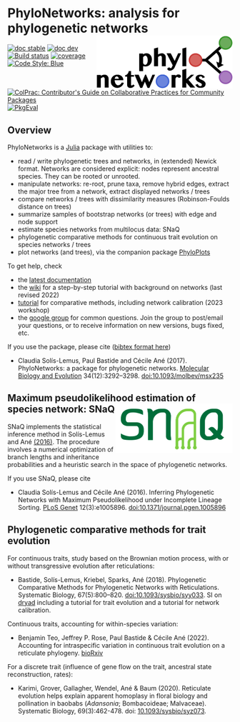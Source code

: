 # PhyloNetworks: analysis for phylogenetic networks <img src="docs/src/logo_text.png" align=right>

[![doc stable](https://img.shields.io/badge/docs-stable-blue.svg)](https://juliaphylo.github.io/PhyloNetworks.jl/stable)
[![doc dev](https://img.shields.io/badge/docs-dev-blue.svg)](https://juliaphylo.github.io/PhyloNetworks.jl/dev)
[![Build status](https://github.com/juliaphylo/PhyloNetworks.jl/workflows/CI/badge.svg?branch=master)](https://github.com/juliaphylo/PhyloNetworks.jl/actions/workflows/ci.yml)
[![coverage](https://codecov.io/gh/juliaphylo/PhyloNetworks.jl/branch/master/graph/badge.svg)](https://codecov.io/gh/juliaphylo/PhyloNetworks.jl)
[![Code Style: Blue](https://img.shields.io/badge/code%20style-blue-4495d1.svg)](https://github.com/invenia/BlueStyle)
[![ColPrac: Contributor's Guide on Collaborative Practices for Community Packages](https://img.shields.io/badge/ColPrac-Contributor's%20Guide-blueviolet)](https://github.com/SciML/ColPrac)
[![PkgEval](https://JuliaCI.github.io/NanosoldierReports/pkgeval_badges/P/PhyloNetworks.svg)](https://JuliaCI.github.io/NanosoldierReports/pkgeval_badges/report.html)

## Overview

PhyloNetworks is a [Julia](http://julialang.org) package with utilities to:
- read / write phylogenetic trees and networks,
  in (extended) Newick format.
  Networks are considered explicit: nodes represent ancestral species.
  They can be rooted or unrooted.
- manipulate networks: re-root, prune taxa, remove hybrid edges,
  extract the major tree from a network, extract displayed networks / trees
- compare networks / trees with dissimilarity measures
  (Robinson-Foulds distance on trees)
- summarize samples of bootstrap networks (or trees)
  with edge and node support
- estimate species networks from multilocus data: SNaQ
- phylogenetic comparative methods for continuous trait evolution
  on species networks / trees
- plot networks (and trees), via the companion package
  [PhyloPlots](https://github.com/cecileane/PhyloPlots.jl)

To get help, check

- the [latest documentation](https://juliaphylo.github.io/PhyloNetworks.jl/dev)
- the [wiki](https://github.com/juliaphylo/PhyloNetworks.jl/wiki) for a step-by-step tutorial
  with background on networks (last revised 2022)
- [tutorial](https://cecileane.github.io/networkPCM-workshop/) for
  comparative methods, including network calibration (2023 workshop)
- the [google group](https://groups.google.com/forum/#!forum/phylonetworks-users)
  for common questions. Join the group to post/email your questions,
  or to receive information on new versions, bugs fixed, etc.

If you use the package, please cite ([bibtex format here](CITATION.bib))

- Claudia Sol&iacute;s-Lemus, Paul Bastide and C&eacute;cile An&eacute; (2017).
  PhyloNetworks: a package for phylogenetic networks.
  [Molecular Biology and Evolution](https://academic.oup.com/mbe/article/doi/10.1093/molbev/msx235/4103410/PhyloNetworks-a-package-for-phylogenetic-networks?guestAccessKey=230afceb-df28-4160-832d-aa7c73f86369)
  34(12):3292–3298.
  [doi:10.1093/molbev/msx235](https://doi.org/10.1093/molbev/msx235)

## Maximum pseudolikelihood estimation of species network: SNaQ <img src="docs/src/snaq.png" align=right title="SNaQ logo" width=262.5 height=111>
<!-- ![SNaQ logo](http://pages.stat.wisc.edu/~claudia/Images/snaq.png)
original size: 525px × 222px-->

SNaQ implements the statistical inference method in Sol&iacute;s-Lemus and An&eacute;
[(2016)](http://journals.plos.org/plosgenetics/article?id=10.1371/journal.pgen.1005896).
The procedure involves a
numerical optimization of branch lengths and inheritance probabilities
and a heuristic search in the space of phylogenetic
networks.

If you use SNaQ, please cite

- Claudia Sol&iacute;s-Lemus and C&eacute;cile An&eacute; (2016).
  Inferring Phylogenetic Networks with Maximum Pseudolikelihood under Incomplete Lineage Sorting.
  [PLoS Genet](http://journals.plos.org/plosgenetics/article?id=10.1371/journal.pgen.1005896)
  12(3):e1005896.
  [doi:10.1371/journal.pgen.1005896](https://doi.org/10.1371/journal.pgen.1005896)

## Phylogenetic comparative methods for trait evolution

For continuous traits, study based on the Brownian motion process,
with or without transgressive evolution after reticulations:

- Bastide, Solís-Lemus, Kriebel, Sparks, Ané (2018).
  Phylogenetic Comparative Methods for Phylogenetic Networks with Reticulations.
  Systematic Biology, 67(5):800–820.
  [doi:10.1093/sysbio/syy033](https://doi.org/10.1093/sysbio/syy033).
  SI on [dryad](http://dx.doi.org/10.5061/dryad.nt2g6)
  including a tutorial for trait evolution
  and a tutorial for network calibration.

Continuous traits, accounting for within-species variation:

- Benjamin Teo, Jeffrey P. Rose, Paul Bastide & Cécile Ané (2022).
  Accounting for intraspecific variation in continuous trait evolution
  on a reticulate phylogeny.
  [bioRxiv](https://doi.org/10.1101/2022.05.12.490814)

For a discrete trait (influence of gene flow on the trait,
ancestral state reconstruction, rates):

- Karimi, Grover, Gallagher, Wendel, Ané & Baum (2020). Reticulate evolution
  helps explain apparent homoplasy in floral biology and pollination in baobabs
  (*Adansonia*; Bombacoideae; Malvaceae).
  Systematic Biology,
  69(3):462-478. doi: [10.1093/sysbio/syz073](https://academic.oup.com/sysbio/advance-article/doi/10.1093/sysbio/syz073/5613901?guestAccessKey=a32e7dd3-27fd-4a13-b171-7ff5d6da0e01).
